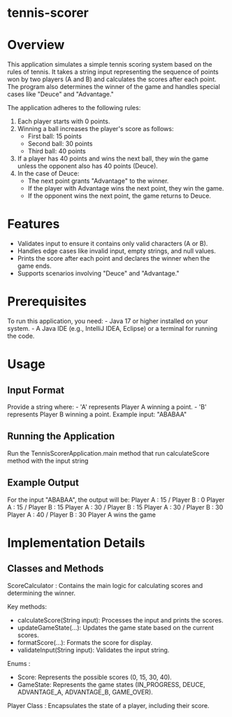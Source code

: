# tennis-scorer
# Overview
This application simulates a simple tennis scoring system based on the rules of tennis. It takes a string input representing the sequence of points won by two players (A and B) and calculates the scores after each point. The program also determines the winner of the game and handles special cases like "Deuce" and "Advantage."

The application adheres to the following rules:

1) Each player starts with 0 points.
2) Winning a ball increases the player's score as follows:
    -  First ball: 15 points
    -  Second ball: 30 points
    -  Third ball: 40 points
3) If a player has 40 points and wins the next ball, they win the game unless the opponent also has 40 points (Deuce).
4) In the case of Deuce:
    -  The next point grants "Advantage" to the winner.
    -  If the player with Advantage wins the next point, they win the game.
    -  If the opponent wins the next point, the game returns to Deuce.
# Features
  -  Validates input to ensure it contains only valid characters (A or B).
  -  Handles edge cases like invalid input, empty strings, and null values.
  -  Prints the score after each point and declares the winner when the game ends.
  -  Supports scenarios involving "Deuce" and "Advantage."
# Prerequisites
To run this application, you need:
    -  Java 17 or higher installed on your system.
    -  A Java IDE (e.g., IntelliJ IDEA, Eclipse) or a terminal for running the code.
# Usage
## Input Format
Provide a string where:
    -  'A' represents Player A winning a point.
    -  'B' represents Player B winning a point.
    Example input: "ABABAA"

## Running the Application
Run the TennisScorerApplication.main method that run calculateScore method with the input string

## Example Output
For the input "ABABAA", the output will be:
    Player A : 15 / Player B : 0
    Player A : 15 / Player B : 15
    Player A : 30 / Player B : 15
    Player A : 30 / Player B : 30
    Player A : 40 / Player B : 30
    Player A wins the game

# Implementation Details
## Classes and Methods
ScoreCalculator :
Contains the main logic for calculating scores and determining the winner.

Key methods:
  -  calculateScore(String input): Processes the input and prints the scores.
  -  updateGameState(...): Updates the game state based on the current scores.
  -  formatScore(...): Formats the score for display.
  -  validateInput(String input): Validates the input string.

Enums :
  -  Score: Represents the possible scores (0, 15, 30, 40).
  -  GameState: Represents the game states (IN_PROGRESS, DEUCE, ADVANTAGE_A, ADVANTAGE_B, GAME_OVER).

Player Class :
Encapsulates the state of a player, including their score.

